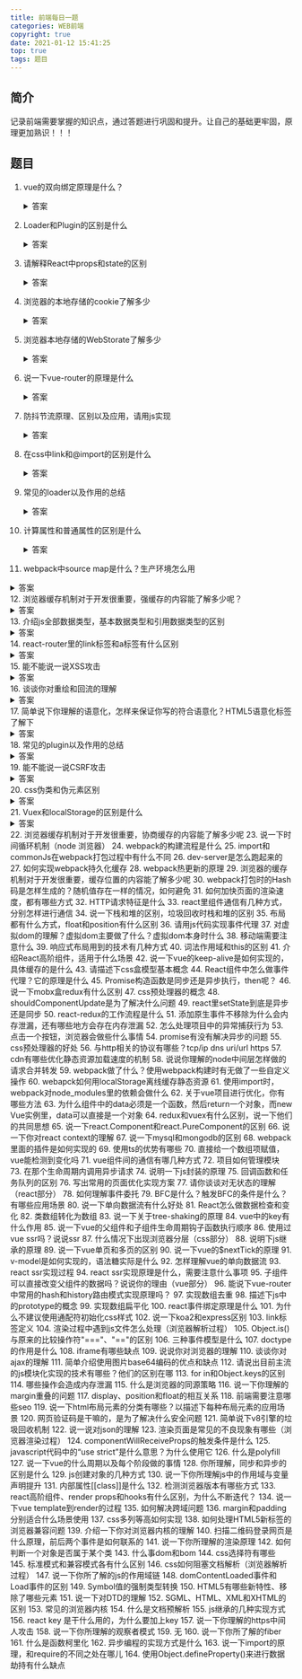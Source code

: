 ```yaml
---
title: 前端每日一题
categories: WEB前端
copyright: true
date: 2021-01-12 15:41:25
top: true
tags: 题目
---
```

## 简介
记录前端需要掌握的知识点，通过答题进行巩固和提升。让自己的基础更牢固，原理更加熟识！！！
## 题目
1. vue的双向绑定原理是什么？
    <details>
    <summary>答案</summary>
    vue.js是采用数据劫持结合发布者-订阅者模式的方式，通过ES5提供的Object.defineProperty()方法来劫持(监视)各个属性的setter,getter，在数据变动的时发布消息给订阅者，触发相应的监听回调。并且，由于是在不同的数据上触发同步，可以精确的将变更发送发送给绑定的视图，而不是对所有的数据都执行一次检测。
    具体的步骤：

    1. 需要observer的数据对象进行递归遍历，包括子属性对象的属性，都加上getter和setter这样的话，给这个对象的某个值赋值，就会触发setter，那么就能监听到了数据变化
    2. compile解析模板指令，将模板中的变量替换成数据，然后初始化渲染页面视图，并将每个指令对应的节点绑定更新函数，添加监听数据的订阅者，一旦数据有变动，收到通知，更新视图
    3. Watcher订阅者是Observer和compile之间通信桥梁，主要做的事情是：
        - 在自身实例化时往属性订阅器(dep)里面添加自己
        - 自身必须有一个update()的方法
        - 待属性变动dep.notice()通知的时候，能调用自身的update()方法，并触发compile中绑定的回调，则功成身退
    4. MVVM作为数据绑定的入口，整合observer、compile和watcher三者，通过observer来监听自己的model数据变化，通过compile来编译模板指令，最终利用watcher搭起的observer和compile之间的通信桥梁，达到数据变化---试图更新;视图交互变化(input)-->数据model变更的双向绑定效果

    版本比较： vue是基于依赖收集的双向绑定； 3.0版本之前使用Object.definePropetry,3.0新版使用Proxy

    1. 基于数据劫持/依赖收集 的双向绑定的优点
    不需要显示的调用，Vue利用数据劫持+发布订阅，可以直接通知变化并且驱动视图
    直接得到精确的变化数据，劫持了属性setter，当属性值改变，我们可以精确的获取变化的内容newValue，不需要额外的diff操作
    2. Object.defineProperty的缺点
    不能监听数组：因为数组没有getter和setter，因为数组长度不确定，如果太长性能负担太大
    只能监听属性，而不是整个对象，需要遍历循环属性
    只能监听属性变化，不能监听属性的删减
    3. proxy的好处
    可以监听数组
    监听整个对象不是属性
    13种来截方法，强大很多
    返回新对象而不是直接修改原对象，更符合immutable；
    4. proxy的缺点
    兼容性不好，而且无法用polyfill磨平；
    </details>
<!--more-->

2. Loader和Plugin的区别是什么
    <details>
    <summary>答案</summary>
    1. 作用不同：
    Loader直译为"加载器"。Webpack将一切文件视为模块，但是webpack原生是只能解析js文件，如果想将其他文件也打包的话，就会用到loader。 所以Loader的作用是让webpack拥有了加载和解析非JavaScript文件的能力。
    Plugin直译为"插件"。Plugin可以扩展webpack的功能，让webpack具有更多的灵活性。 在 Webpack 运行的生命周期中会广播出许多事件，Plugin 可以监听这些事件，在合适的时机通过 Webpack 提供的 API 改变输出结果。
    2. 用法不同：
    Loader在module.rules中配置，也就是说作为模块的解析规则而存在。 类型为数组，每一项都是一个Object，里面描述了对于什么类型的文件（test），使用什么加载(loader)和使用的参数（options）
    Plugin在plugins中单独配置。 类型为数组，每一项是一个plugin的实例，参数都通过构造函数传入。
    </details>
3. 请解释React中props和state的区别
    <details>
    <summary>答案</summary>
    1. props
    函数组件的props就是一个函数的入参组件
    类组件：this.props 包括被该组件调用或者定义的props
    2. state
    组件中的state包含了随时可以发生变化的数据
    state由用户定义，它是一个普通javascript对象
    3. 区别
    props是传递组件的(类似函数的形参)，而state是在组件内被组件自己管理的(类似在一个函数内声明变量)。
    props是不可修改的，所有React组件必须向纯函数一样保护它们的props不被更改
    state是在组件中创建的，一般在constructor中初始化state
    state是多变的、可修改的，每次setState都异步更新的
    </details>

4. 浏览器的本地存储的cookie了解多少
    <details>
    <summary>答案</summary>
    Cookie最开始被设计出来其实并不是做本地存储的，而是为了弥补http在状态管理上的不足
    http协议是一个无状态协议，客户端向服务器发请求，服务器返回响应，这次事件就完成了，但是下次发请求如何让服务端直到客户端是谁呢？在这个需求下就产生了Cookie
    Cookie本质上就是浏览器里面存储的一个很小的文本文件，内部以键值对的方式来存储(在chrome开发者面版的Application这一栏可以看到)都会携带相同的Cookie，服务器拿Cookie进行解析，便能拿到客户端的状态 Cookie的作用就是用来做状态存储的，但是也有很多缺陷：
    1. 容量缺陷。Cookie的体积上限只有4KB，只能用来存储少量的信息
    2. 性能缺陷。Cookie紧跟域名，不管域名下面的某一个地址需不需要这个Cookie，请求都会携带上完整的Cookie，这样随着请求数的增多，其实会造成巨大的性能浪费的，因为请求携带了很多不必要的内容
    3. 安全缺陷。由于Cookie以纯文本的形式在浏览器和服务器中传递，很容易被非法用户截取，然后进行一系列的篡改，在Cookie的有限期内重新发送给服务器，这是很危险的。另外，在HttpOnly为false的情况下，Cookie信息能直接通过js脚本来读取。
    </details>

5. 浏览器本地存储的WebStorate了解多少
    <details>
    <summary>答案</summary>
    WebStorage又可以分为localStorege和sessionStorage

    localStorage
    和Cookie异同：相同的一点是：针对一个域名，即在同一个域名下，会存储相同的一段localStorage

    区别：

    1. 容量：localStorage的容量上限为5M，相对于Cookie的4K大大增加。当然这个5M是针对一个域名的，因此对于一个域名是持久存储的
    2. 只存在客户端，默认不参与和服务端的通信。这样很好地避免了Cookie带来地性能问题和安全问题
    3. 接口封装。通过localStorage暴露在全局，并通过它的setItem和getItem等方法进行操作，非常方便。
    看看如何具体操作localStorage？

    ```
    let obj={name:"zhufeng",age:10};
    localStorage.setItem("name","zhufeng");
    localstorage.setItem("message",JSON.stringify(obj));
    //接着进入相同的域名时就能拿到相应的值：
    let name=localStorage.getItem("name");
    let info=JSON.parse(localStorage.getItem("info"))
    ```
    在这里能得到，localStorage其实存储的都是字符串，如果是存储对象需要调用JSON的stringify方法，并且用JSON.parse来解析成对象 应用场景：利用localStorage的较大容量和持久特性，可以利用localStorage存储一些内容稳定的资源，比如官网的logo，存储Base64格式的图片资源，因此要好好利用localStorage

    sessionStorage
    特点：sessionStorage和localStorage是一致的

    1. 容量。容量上限为5M
    2. 只存在客户端，默认不参与和服务端的通信
    3. 接口封装。除了sessionStorage名字有所变化，存储方式、操作方式均和localStorage一样
    但是sessionStorage和localStorage有一个本质的区别：前者只是会话级别的存储，并不是持久化存储。会话结束后也就是页面关闭，这部分sessionStorage就不存在了

    应用场景：
    1. 可以用它对表单信息进行维护，将表单信息存储存储在里面，可以保证页面即使刷新也不会让之前的表单信息丢失。
    2. 可以用它存储本次浏览记录。如果关闭页面后不需要这些记录，用sessionStorage就再合适不过了。事实上微博采取这样的存储方式。
    </details>

6. 说一下vue-router的原理是什么
    <details>
    <summary>答案</summary>
    实现原理：vue-router的原理就是更新视图而不重新请求页面

    vue-router可以通过mode参数设置为三种模式：hash模式、history模式、abstract模式。

    1. hash模式 默认是hash模式，基于浏览器history api，使用window.addEventListener('hashchange',callback,false)对浏览器地址进行监听。当调用push时，把新路由添加到浏览器访问历史的栈顶。使用replace时，把浏览器访问历史的栈顶路由替换成新路由 hash的值等于url中#及其以后的内容。浏览器是根据hash值的变化，将页面加载到相应的DOM位置。锚点变化只是浏览器的行为，每次锚点变化后依然会在浏览器中留下一条历史记录，可以通过浏览器的后退按钮回到上一个位置

    2. History history模式，基于浏览器history api ，使用window.onpopstate对浏览器地址进行监听。对浏览器history api中的pushState()、replaceState()进行封装，当方法调用，会对浏览器的历史栈进行修改。从而实现URL的跳转而无需加载页面 但是他的问题在于当刷新页面的时候会走后端路由，所以需要服务端的辅助来兜底，避免URL无法匹配到资源时能返回页面

    3. abstract 不涉及和浏览器地址的相关记录。流程跟hash模式一样，通过数组维护模拟浏览器的历史记录栈 服务端下使用。使用一个不依赖于浏览器的浏览器历史虚拟管理后台

    4. 总结 hash模式和history模式都是通过window.addEvevtListenter()方法监听 hashchange和popState进行相应路由的操作。可以通过back、foward、go等方法访问浏览器的历史记录栈，进行各种跳转。而abstract模式是自己维护一个模拟的浏览器历史记录栈的数组

    </details>

7. 防抖节流原理、区别以及应用，请用js实现
    <details>
    <summary>答案</summary>
    #### 防抖
    原理：在时间被触发n秒之后再执行回调，如果在这n秒内又被触发，则重新计时

    适用场景：

    按钮提交场景：防止多次提交按钮，只执行最后提交的一次
    搜索框联想场景：防止联想发送请求，只发送最后一次输入
    ```
    //简易版实现
    function debounce(func,wait){
        let timeout;
        return function(){
            const context=this;
            const args=arguments;
            clearTimeout(timeout);
            timeout=setTimeout(() => {
                func.apply(context,args);
            }, wait);
        }
    }
    //立即执行版实现：有时候希望立刻执行函数，然后等到停止触发n秒后，才可以重新执行。
    function debound1(func,wait,immediate){
        let timeout;
        return function(){
            const context=this;
            const args=arguments;
            if(timeout) clearTimeout(timeout);
            if(immediate){
                const callNow=!timeout;
                timeout=setTimeout(() => {
                    timeout=null;
                }, wait);
                if(callNow) func.apply(context,args);
            }else{
                timeout=setTimeout(() => {
                    func.apply(context,args);
                }, wait);
            }
        }
    }

    //返回值版实现
    //func函数可能会有返回值，所以需要返回函数结果，但是当immediate为false的时候，因为使用了setTimeout，我们将func.apply(context,args)的返回值赋给变量，最后在return的时候，值将会一直是undefined，所以只在immediate为true的时候返回函数的执行结果
    function debounce2(func,wait,immediate){
        let timeout,result;
        return function(){
            const context=this;
            const args=arguments;
            if(timeout) clearTimeout(timeout);
            if(immediate){
                const callNow=!timeout;
                timeout=setTimeout(() => {
                    timeout=null;
                }, wait)
                if (callNow) result=func.apply(context,args);
            }else{
                timeout=setTimeout(() => {
                    func.apply(context,args);   
                }, wait);
            }
            return result;
        }
    }
    ```
    #### 节流：
    原理： 规定在一个单位时间内，只能触发一次函数。如果这个单位时间内触发多次函数，只有一次生效

    适用场景：

    拖拽场景：固定时间内只执行一次，防止高频次触发位置变动
    缩放场景：监控浏览器resize
    ```
    //使用时间戳实现:使用时间戳，当触发事件发生的时候，我们取出当前的时间戳，然后减去之前的时间戳（最开始设值为0），如果大于设置的时间周期，就执行函数，然后更新时间戳为当前时间戳，如果小于，就不执行 

    function throttle(func,wait){
        let context,args;
        let previous=0;
        return function(){
            let now=+new Date();
            context=this;
            args=arguments;
            if(now-previous > wait){
                func.apply(context,args);
                previous=now
            }
        }
    }
    //使用定时器实现：当触发事件的时候，我们设置一个定时器，在触发事件的时候，如果定时器存在，就不执行，知道定时器执行，然后执行函数，清空定时器，这样就可以设置下定时器
    function throttle1(func,wait){
        let timeout;
        return function(){
            const context=this;
            const args=arguments;
            if(!timeout){
                timeout=setTimeout(() => {
                    timeout=null;
                    func.apply(context,args);
                }, wait);
            }
        }
    }

    //区别:节流不管事件触发多频繁保证在一定时间内一定会执行一次函数。防抖是只在最后一次事件触发后才会执行一次函数
    // flag版本
    const throttle2=(func,wait)=>{
        let flag=true;
        return function(...args){
            if(!flag) return;
            flag=flase;
            setTimeout(() => {
                func.apply(this,args)
                flag=true;
            }, wait);
        } 
    }
    ```
    </details>

8. 在css中link和@import的区别是什么
    <details>
    <summary>答案</summary>
    1. 从属关系区别
    @import是 CSS 提供的语法规则，只有导入样式表的作用；link是HTML提供的标签，不仅可以加载 CSS 文件，还可以定义 RSS、rel 连接属性等。

    2. 加载顺序区别
    加载页面时，link标签引入的 CSS 被同时加载；@import引入的 CSS 将在页面加载完毕后被加载。

    3. 兼容性区别
    @import是 CSS2.1 才有的语法，故只可在 IE5+ 才能识别；link标签作为 HTML 元素，不存在兼容性问题。

    4. DOM可控性区别
    可以通过 JS 操作 DOM ，插入link标签来改变样式；由于 DOM 方法是基于文档的，无法使用@import的方式插入样式。

    5. 权重区别(该项有争议，下文将详解)
    link引入的样式权重大于@import引入的样式。
    </details>
9. 常见的loader以及作用的总结
    <details>
    <summary>答案</summary>
    raw-loader：加载文件原始内容（utf-8）
    file-loader：把文件输出到一个文件夹中，在代码中通过相对URL去引用输出的文件
    url-loader:和file-loader类似，但是能在文件很小的情况下以base64的方式把文件内容注入到代码中
    source-map-loader:加载额外的Source Map文件，以方便断点调试
    svg-inline-loader：将压缩后的 SVG 内容注入代码中
    image-loader：加载并且压缩图片文件
    json-loader 加载 JSON 文件（默认包含）
    handlebars-loader: 将 Handlebars 模版编译成函数并返回
    babel-loader：把ES6转化成ES5
    ts-loader: 将 TypeScript 转换成 JavaScript
    awesome-typescript-loader：将 TypeScript 转换成 JavaScript，性能优于 ts-loader
    css-loader：加载css，支持模块化、压缩、文件导入等特性
    style-loader：把css代码注入到js中，通过DOM操作去加载css
    eslint-loader：通过ESLint检查JS代码
    tslint-loader：通过 TSLint检查 TypeScript 代码
    postcss-loader：扩展 CSS 语法，使用下一代 CSS，可以配合 autoprefixer 插件自动补齐 CSS3 前缀
    vue-loader：加载 Vue.js 单文件组件
    cache-loader: 可以在一些性能开销较大的 Loader 之前添加，目的是将结果缓存到磁盘里
    </details>
10. 计算属性和普通属性的区别是什么
    <details>
    <summary>答案</summary>
    computed属性是vue计算属性，是数据层到视图层的数据转化映射； 计算属性是基于他们的依赖进行缓存的，只有在相关依赖发生改变时，他们才会重新求值，也就是说，只要他的依赖没有发生变化，那么每次访问的时候计算属性都会立即返回之前的计算结果，不再执行函数；

    computed是响应式的，methods并非响应式。
    调用方式不一样，computed的定义成员像属性一样访问，methods定义的成员必须以函数形式调用
    computed是带缓存的，只有依赖数据发生改变，才会重新进行计算，而methods里的函数在每次调用时都要执行。
    computed中的成员可以只定义一个函数作为只读属性，也可以定义get/set变成可读写属性，这点是methods中的成员做不到的
    computed不支持异步，当computed内有异步操作时无效，无法监听数据的变化
    如果声明的计算属性计算量非常大的时候，而且访问量次数非常多，改变的时机却很小，那就需要用到computed；缓存会让我们减少很多计算量。
    </details>
11. webpack中source map是什么？生产环境怎么用
 <details>
    <summary>答案</summary>
    </details>
12. 浏览器缓存机制对于开发很重要，强缓存的内容能了解多少呢？
 <details>
    <summary>答案</summary>
    </details>
13. 介绍js全部数据类型，基本数据类型和引用数据类型的区别
 <details>
    <summary>答案</summary>
    </details>
14. react-router里的link标签和a标签有什么区别
 <details>
    <summary>答案</summary>
    </details>
15. 能不能说一说XSS攻击
 <details>
    <summary>答案</summary>
    </details>
16. 谈谈你对重绘和回流的理解
 <details>
    <summary>答案</summary>
    </details>
17. 简单说下你理解的语意化，怎样来保证你写的符合语意化？HTML5语意化标签了解下
 <details>
    <summary>答案</summary>
    </details>
18. 常见的plugin以及作用的总结
 <details>
    <summary>答案</summary>
    </details>
19. 能不能说一说CSRF攻击
 <details>
    <summary>答案</summary>
    </details>
20. css伪类和伪元素区别
 <details>
    <summary>答案</summary>
    </details>
21. Vuex和localStorage的区别是什么
 <details>
    <summary>答案</summary>
    </details>
22. 浏览器缓存机制对于开发很重要，协商缓存的内容能了解多少呢
23. 说一下时间循环机制（node 浏览器）
24. webpack的构建流程是什么
25. import和commonJs在webpack打包过程中有什么不同
26. dev-server是怎么跑起来的
27. 如何实现webpack持久化缓存
28. webpack热更新的原理
29. 浏览器的缓存机制对于开发很重要，缓存位置的内容能了解多少呢
30. webpack打包时的Hash码是怎样生成的？随机值存在一样的情况，如何避免
31. 如何加快页面的渲染速度，都有哪些方式
32. HTTP请求特征是什么
33. react里组件通信有几种方式，分别怎样进行通信
34. 说一下栈和堆的区别，垃圾回收时栈和堆的区别
35. 布局都有什么方式，float和position有什么区别
36. 请用js代码实现事件代理
37. 对虚拟dom的理解？虚拟dom主要做了什么？虚拟dom本身时什么
38. 移动端需要注意什么
39. 响应式布局用到的技术有几种方式
40. 词法作用域和this的区别
41. 介绍React高阶组件，适用于什么场景
42. 说一下vue的keep-alive是如何实现的，具体缓存的是什么
43. 请描述下css盒模型基本概念
44. React组件中怎么做事件代理？它的原理是什么
45. Promise构造函数是同步还是异步执行，then呢？
46. 说一下mobx盒redux有什么区别
47. css预处理器的概念
48. shouldComponentUpdate是为了解决什么问题
49. react里setState到底是异步还是同步
50. react-redux的工作流程是什么
51. 添加原生事件不移除为什么会内存泄漏，还有哪些地方会存在内存泄漏
52. 怎么处理项目中的异常捕获行为
53. 点击一个按钮，浏览器会做些什么事情
54. promise有没有解决异步的问题
55. css预处理器的好处
56. 与http相关的协议有哪些？tcp/ip dns uri/url https
57. cdn有哪些优化静态资源加载速度的机制
58. 说说你理解的node中间层怎样做的请求合并转发
59. webpack做了什么？使用webpack构建时有无做了一些自定义操作
60. webapck如何用localStorage离线缓存静态资源
61. 使用import时，webpack对node_modules里的依赖会做什么
62. 关于vue项目进行优化，你有哪些方法
63. 为什么组件中的data必须是一个函数，然后return一个对象，而new Vue实例里，data可以直接是一个对象
64. redux和vuex有什么区别，说一下他们的共同思想
65. 说一下react.Component和react.PureComponent的区别
66. 说一下你对react context的理解
67. 说一下mysql和mongodb的区别
68. webpack里面的插件是如何实现的
69. 使用ts的优势有哪些
70. 直接给一个数组项赋值，vue能检测到变化吗
71. vue组件间的通信有哪几种方式
72. 项目如何管理模块
73. 在那个生命周期内调用异步请求
74. 说明一下js封装的原理
75. 回调函数和任务队列的区别
76. 写出常用的页面优化实现方案
77. 请你谈谈对无状态的理解（react部分）
78. 如何理解事件委托
79. BFC是什么？触发BFC的条件是什么？有哪些应用场景
80. 说一下单向数据流有什么好处
81. React怎么做数据检查和变化
82. 类数组转化为数组
83. 说一下关于tree-shaking的原理
84. vue中的key有什么作用
85. 说一下vue的父组件和子组件生命周期钩子函数执行顺序
86. 使用过vue ssr吗？说说ssr
87. 什么情况下出现浏览器分层（css部分）
88. 说明下js继承的原理
89. 说一下vue单页和多页的区别
90. 说一下vue的$nextTick的原理
91. v-model是如何实现的，语法糖实际是什么
92. 怎样理解vue的单向数据流
93. react ssr实现过程
94. react ssr实现原理是什么，需要注意什么事项
95. 子组件可以直接改变父组件的数据吗？说说你的理由（vue部分）
96. 能说下vue-router中常用的hash和history路由模式实现原理吗？
97. 实现数组去重
98. 描述下js中的prototype的概念
99. 实现数组扁平化
100. react事件绑定原理是什么
101. 为什么不建议使用通配符初始化css样式
102. 说一下koa2和express区别
103. link标签定义
104. 渲染过程中遇到js文件怎么处理（浏览器解析过程）
105. Object.is()与原来的比较操作符"==="、"=="的区别
106. 三种事件模型是什么
107. doctype的作用是什么
108. iframe有哪些缺点
109. 说说你对浏览器的理解
110. 谈谈你对ajax的理解
111. 简单介绍使用图片base64编码的优点和缺点
112. 请说出目前主流的js模块化实现的技术有哪些？他们的区别在哪
113. for in和Object.keys的区别
114. 哪些操作会造成内存泄漏
115. 什么是浏览器的同源策略
116. 说一下你理解的margin重叠的问题
117. display、position和float的相互关系
118. 前端需要注意哪些seo
119. 说一下html布局元素的分类有哪些？以描述下每种布局元素的应用场景
120. 网页验证码是干嘛的，是为了解决什么安全问题
121. 简单说下v8引擎的垃圾回收机制
122. 说一说对json的理解
123. 渲染页面是常见的不良现象有哪些（浏览器渲染过程）
124. componentWillReceiveProps的触发条件是什么
125. javascript代码中的“use strict”是什么意思？为什么使用它
126. 什么是polyfill
127. 说一下vue的什么周期以及每个阶段做的事情
128. 你所理解，同步和异步的区别是什么
129. js创建对象的几种方式
130. 说一下你所理解js中的作用域与变量声明提升
131. 内部属性[[class]]是什么
132. 检测浏览器版本有哪些方式
133. react高阶组件、render props和hooks有什么区别，为什么不断迭代？
134. 说一下vue template到render的过程
135. 如何解决跨域问题
136. margin和padding分别适合什么场景使用
137. css多列等高如何实现
138. 如何处理HTML5新标签的浏览器兼容问题
139. 介绍一下你对浏览器内核的理解
140. 扫描二维码登录网页是什么原理，前后两个事件是如何联系的
141. 说一下你所理解的渲染原理
142. 如何判断一个对象是否属于某个类
143. 什么事dom和bom
144. css选择符有哪些
145. 标准模式和兼容模式各有什么区别
146. css如何阻塞文档解析（浏览器解析过程）
147. 说一下你所了解的js的作用域链
148. domContentLoaded事件和Load事件的区别
149. Symbol值的强制类型转换
150. HTML5有哪些新特性、移除了哪些元素
151. 说一下对DTD的理解
152. SGML、HTML、XML和XHTML的区别
153. 常见的浏览器内核
154. 什么是文档预解析
155. js继承的几种实现方式
156. react key 是干什么用的，为什么要加上key
157. 说一下你理解的https中间人攻击
158. 说一下你所理解的观察者模式
159. 无
160. 说一下你所了解的fiber
161. 什么是函数柯里化
162. 异步编程的实现方式是什么
163. 说一下import的原理，和require的不同之处在哪儿
164. 使用Object.defineProperty()来进行数据劫持有什么缺点